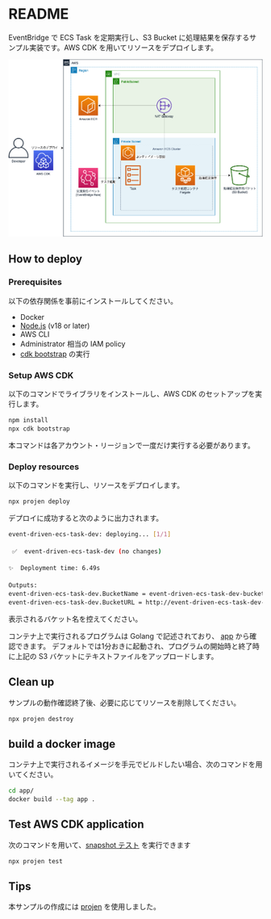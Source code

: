 # README

EventBridge で ECS Task を定期実行し、S3 Bucket に処理結果を保存するサンプル実装です。AWS CDK を用いてリソースをデプロイします。

![architecture](./doc/event-driven-ecs-task.png)

## How to deploy

### Prerequisites

以下の依存関係を事前にインストールしてください。

* Docker
* [Node.js](https://nodejs.org/en/download) (v18 or later)
* AWS CLI
* Administrator 相当の IAM policy
* [cdk bootstrap](https://docs.aws.amazon.com/ja_jp/cdk/v2/guide/bootstrapping.html) の実行

### Setup AWS CDK

以下のコマンドでライブラリをインストールし、AWS CDK のセットアップを実行します。

```bash
npm install
npx cdk bootstrap
```

本コマンドは各アカウント・リージョンで一度だけ実行する必要があります。

### Deploy resources

以下のコマンドを実行し、リソースをデプロイします。

```bash
npx projen deploy
```

デプロイに成功すると次のように出力されます。

```bash
event-driven-ecs-task-dev: deploying... [1/1]

 ✅  event-driven-ecs-task-dev (no changes)

✨  Deployment time: 6.49s

Outputs:
event-driven-ecs-task-dev.BucketName = event-driven-ecs-task-dev-bucket12345678-xxxxxxxxxxx
event-driven-ecs-task-dev.BucketURL = http://event-driven-ecs-task-dev-bucket12345678-xxxxxxxxxx.s3-website-us-east-1.amazonaws.com
```

表示されるバケット名を控えてください。

コンテナ上で実行されるプログラムは Golang で記述されており、 [app](./app/) から確認できます。
デフォルトでは1分おきに起動され、プログラムの開始時と終了時に上記の S3 バケットにテキストファイルをアップロードします。

## Clean up

サンプルの動作確認終了後、必要に応じてリソースを削除してください。

```bash
npx projen destroy
```

## build a docker image

コンテナ上で実行されるイメージを手元でビルドしたい場合、次のコマンドを用いてください。

```bash
cd app/
docker build --tag app .
```

## Test AWS CDK application

次のコマンドを用いて、[snapshot テスト](https://docs.aws.amazon.com/ja_jp/cdk/v2/guide/testing.html) を実行できます

```bash
npx projen test
```

## Tips

本サンプルの作成には [projen](https://github.com/projen/projen) を使用しました。
